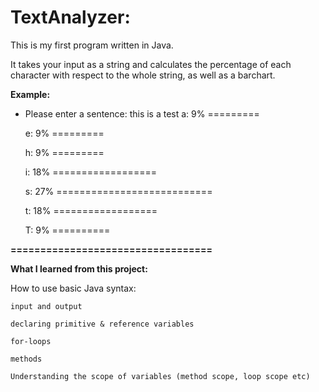 # TextAnalyzer:

This is my first program written in Java.

It takes your input as a string and calculates the percentage
of each character with respect to the whole string, as well as a barchart.

**Example:**

- Please enter a sentence: this is a test
  a: 9%  =========

  e: 9%  =========

  h: 9%  =========

  i: 18% ==================

  s: 27% ===========================

  t: 18% ==================

  T: 9% ==========

**==================================**

**What I learned from this project:**

How to use basic Java syntax:
    
    input and output

    declaring primitive & reference variables
    
    for-loops

    methods

    Understanding the scope of variables (method scope, loop scope etc)

